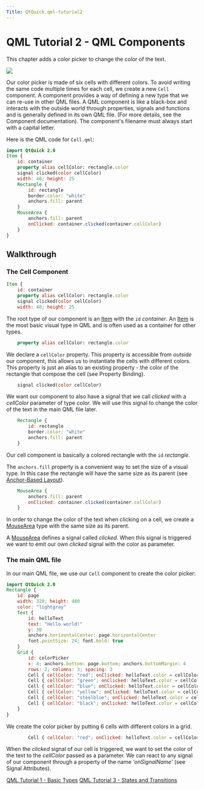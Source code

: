 ```yaml
---
Title: QtQuick.qml-tutorial2
---
```

        
QML Tutorial 2 - QML Components
===============================

<span class="subtitle"></span>
<span id="details"></span>
This chapter adds a color picker to change the color of the text.

![](https://developer.ubuntu.com/static/devportal_uploaded/685c02d0-2b59-4a20-a872-0c48b708785e-api/apps/qml/sdk-15.04.3/qml-tutorial2/images/declarative-tutorial2.png)

Our color picker is made of six cells with different colors. To avoid writing the same code multiple times for each cell, we create a new `Cell` component. A component provides a way of defining a new type that we can re-use in other QML files. A QML component is like a black-box and interacts with the outside world through properties, signals and functions and is generally defined in its own QML file. (For more details, see the Component documentation). The component's filename must always start with a capital letter.

Here is the QML code for `Cell.qml`:

``` qml
import QtQuick 2.0
Item {
    id: container
    property alias cellColor: rectangle.color
    signal clicked(color cellColor)
    width: 40; height: 25
    Rectangle {
        id: rectangle
        border.color: "white"
        anchors.fill: parent
    }
    MouseArea {
        anchors.fill: parent
        onClicked: container.clicked(container.cellColor)
    }
}
```

<span id="walkthrough"></span>
Walkthrough
-----------

<span id="the-cell-component"></span>
### The Cell Component

``` qml
Item {
    id: container
    property alias cellColor: rectangle.color
    signal clicked(color cellColor)
    width: 40; height: 25
```

The root type of our component is an [Item](../QtQuick.Item.md) with the `id` *container*. An [Item](../QtQuick.Item.md) is the most basic visual type in QML and is often used as a container for other types.

``` qml
    property alias cellColor: rectangle.color
```

We declare a `cellColor` property. This property is accessible from *outside* our component, this allows us to instantiate the cells with different colors. This property is just an alias to an existing property - the color of the rectangle that compose the cell (see Property Binding).

``` qml
    signal clicked(color cellColor)
```

We want our component to also have a signal that we call *clicked* with a *cellColor* parameter of type *color*. We will use this signal to change the color of the text in the main QML file later.

``` qml
    Rectangle {
        id: rectangle
        border.color: "white"
        anchors.fill: parent
    }
```

Our cell component is basically a colored rectangle with the `id` *rectangle*.

The `anchors.fill` property is a convenient way to set the size of a visual type. In this case the rectangle will have the same size as its parent (see [Anchor-Based Layout](../QtQuick.qtquick-positioning-anchors.md#anchor-layout)).

``` qml
    MouseArea {
        anchors.fill: parent
        onClicked: container.clicked(container.cellColor)
    }
```

In order to change the color of the text when clicking on a cell, we create a [MouseArea](../QtQuick.MouseArea.md) type with the same size as its parent.

A [MouseArea](../QtQuick.MouseArea.md) defines a signal called *clicked*. When this signal is triggered we want to emit our own *clicked* signal with the color as parameter.

<span id="the-main-qml-file"></span>
### The main QML file

In our main QML file, we use our `Cell` component to create the color picker:

``` qml
import QtQuick 2.0
Rectangle {
    id: page
    width: 320; height: 480
    color: "lightgray"
    Text {
        id: helloText
        text: "Hello world!"
        y: 30
        anchors.horizontalCenter: page.horizontalCenter
        font.pointSize: 24; font.bold: true
    }
    Grid {
        id: colorPicker
        x: 4; anchors.bottom: page.bottom; anchors.bottomMargin: 4
        rows: 2; columns: 3; spacing: 3
        Cell { cellColor: "red"; onClicked: helloText.color = cellColor }
        Cell { cellColor: "green"; onClicked: helloText.color = cellColor }
        Cell { cellColor: "blue"; onClicked: helloText.color = cellColor }
        Cell { cellColor: "yellow"; onClicked: helloText.color = cellColor }
        Cell { cellColor: "steelblue"; onClicked: helloText.color = cellColor }
        Cell { cellColor: "black"; onClicked: helloText.color = cellColor }
    }
}
```

We create the color picker by putting 6 cells with different colors in a grid.

``` qml
        Cell { cellColor: "red"; onClicked: helloText.color = cellColor }
```

When the *clicked* signal of our cell is triggered, we want to set the color of the text to the *cellColor* passed as a parameter. We can react to any signal of our component through a property of the name *'onSignalName'* (see Signal Attributes).

<a href="QtQuick.qml-tutorial1.md" class="prevPage">QML Tutorial 1 - Basic Types</a> <a href="QtQuick.qml-tutorial3.md" class="nextPage">QML Tutorial 3 - States and Transitions</a>

